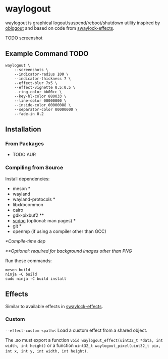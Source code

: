 # waylogout

waylogout is graphical logout/suspend/reboot/shutdown utility inspired by
[oblogout](https://launchpad.net/oblogout)
and based on code from
[swaylock-effects](https://github.com/mortie/swaylock-effects).

TODO screenshot

## Example Command TODO

	waylogout \
		--screenshots \
		--indicator-radius 100 \
		--indicator-thickness 7 \
		--effect-blur 7x5 \
		--effect-vignette 0.5:0.5 \
		--ring-color bb00cc \
		--key-hl-color 880033 \
		--line-color 00000000 \
		--inside-color 00000088 \
		--separator-color 00000000 \
		--fade-in 0.2

## Installation

### From Packages

* TODO AUR

### Compiling from Source

Install dependencies:

* meson \*
* wayland
* wayland-protocols \*
* libxkbcommon
* cairo
* gdk-pixbuf2 \*\*
* [scdoc](https://git.sr.ht/~sircmpwn/scdoc) (optional: man pages) \*
* git \*
* openmp (if using a compiler other than GCC)

_\*Compile-time dep_

_\*\*Optional: required for background images other than PNG_

Run these commands:

	meson build
	ninja -C build
	sudo ninja -C build install

## Effects

Similar to available effects in
[swaylock-effects](https://github.com/mortie/swaylock-effects).

### Custom

`--effect-custom <path>`: Load a custom effect from a shared object.

The .so must export a function `void waylogout_effect(uint32_t *data, int width, int height)`
or a function `uint32_t waylogout_pixel(uint32_t pix, int x, int y, int width, int height)`.
